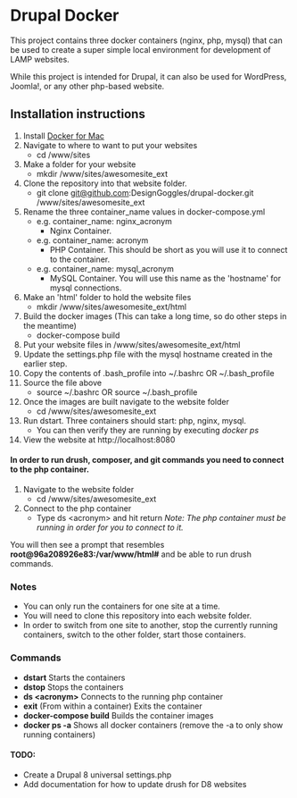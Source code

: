 # Drupal Docker
This project contains three docker containers (nginx, php, mysql) that can be used to create a super simple local environment for development of LAMP websites.

While this project is intended for Drupal, it can also be used for WordPress, Joomla!, or any other php-based website.

## Installation instructions
1. Install [Docker for Mac](https://docs.docker.com/docker-for-mac/install/)
1. Navigate to where to want to put your websites
   * cd /www/sites
1. Make a folder for your website
   * mkdir /www/sites/awesomesite_ext
1. Clone the repository into that website folder.
   * git clone git@github.com:DesignGoggles/drupal-docker.git /www/sites/awesomesite_ext
1. Rename the three container_name values in docker-compose.yml
   * e.g. container_name: nginx_acronym
     * Nginx Container.
   * e.g. container_name: acronym
     * PHP Container. This should be short as you will use it to connect to the container.
   * e.g. container_name: mysql_acronym
     * MySQL Container. You will use this name as the 'hostname' for mysql connections.
1. Make an 'html' folder to hold the website files
   * mkdir /www/sites/awesomesite_ext/html
1. Build the docker images (This can take a long time, so do other steps in the meantime)
   * docker-compose build
1. Put your website files in /www/sites/awesomesite_ext/html
1. Update the settings.php file with the mysql hostname created in the earlier step.
1. Copy the contents of .bash_profile into ~/.bashrc OR ~/.bash_profile
1. Source the file above
   * source ~/.bashrc OR source ~/.bash_profile
1. Once the images are built navigate to the website folder
   * cd /www/sites/awesomesite_ext
1. Run dstart. Three containers should start: php, nginx, mysql.
   * You can then verify they are running by executing *docker ps*
1. View the website at http://localhost:8080

#### In order to run drush, composer, and git commands you need to connect to the php container.
1. Navigate to the website folder
   * cd /www/sites/awesomesite_ext
1. Connect to the php container
   * Type ds \<acronym\> and hit return *Note: The php container must be running in order for you to connect to it.*
   
You will then see a prompt that resembles **root@96a208926e83:/var/www/html#** and be able to run drush commands.

### Notes
* You can only run the containers for one site at a time.
* You will need to clone this repository into each website folder.
* In order to switch from one site to another, stop the currently running containers, switch to the other folder, start those containers.

### Commands
* **dstart** Starts the containers
* **dstop** Stops the containers
* **ds \<acronym\>** Connects to the running php container
* **exit** (From within a container) Exits the container
* **docker-compose build** Builds the container images
* **docker ps -a** Shows all docker containers (remove the -a to only show running containers)


#### TODO:
+ Create a Drupal 8 universal settings.php
+ Add documentation for how to update drush for D8 websites
